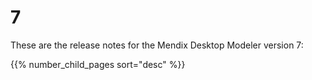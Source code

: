 # 7

These are the release notes for the Mendix Desktop Modeler version 7:

{{% number_child_pages sort="desc" %}}
